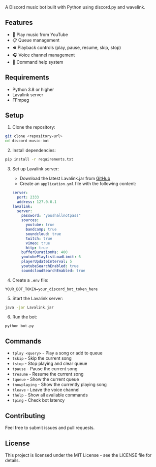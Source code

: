 A Discord music bot built with Python using discord.py and wavelink.

## Features

- 🎵 Play music from YouTube
- 📋 Queue management
- ⏯️ Playback controls (play, pause, resume, skip, stop)
- 🎧 Voice channel management
- 📝 Command help system

## Requirements

- Python 3.8 or higher
- Lavalink server
- FFmpeg

## Setup

1. Clone the repository:
```bash
git clone <repository-url>
cd discord-music-bot
```
2. Install dependencies:
```bash
pip install -r requirements.txt
```
3. Set up Lavalink server:
   - Download the latest Lavalink.jar from [GitHub](https://github.com/freyacodes/Lavalink/releases)
   - Create an `application.yml` file with the following content:
   ```yaml
   server:
     port: 2333
     address: 127.0.0.1
   lavalink:
     server:
       password: "youshallnotpass"
       sources:
         youtube: true
         bandcamp: true
         soundcloud: true
         twitch: true
         vimeo: true
         http: true
       bufferDurationMs: 400
       youtubePlaylistLoadLimit: 6
       playerUpdateInterval: 5
       youtubeSearchEnabled: true
       soundcloudSearchEnabled: true
   ```

4. Create a `.env` file:
```env
YOUR_BOT_TOKEN=your_discord_bot_token_here
```

5. Start the Lavalink server:
```bash
java -jar Lavalink.jar
```

6. Run the bot:
```bash
python bot.py
```

## Commands

- `tplay <query>` - Play a song or add to queue
- `tskip` - Skip the current song
- `tstop` - Stop playing and clear queue
- `tpause` - Pause the current song
- `tresume` - Resume the current song
- `tqueue` - Show the current queue
- `tnowplaying` - Show the currently playing song
- `tleave` - Leave the voice channel
- `thelp` - Show all available commands
- `tping` - Check bot latency

## Contributing

Feel free to submit issues and pull requests.

## License

This project is licensed under the MIT License - see the LICENSE file for details.